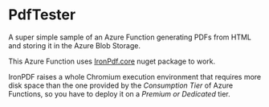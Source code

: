 # PdfTester
A super simple sample of an Azure Function generating PDFs from HTML and storing it in the Azure Blob Storage.

This Azure Function uses [IronPdf.core](https://ironpdf.com/) nuget package to work.

IronPDF raises a whole Chromium execution environment that requires more disk space than the one provided by the *Consumption Tier* of Azure Functions, so you have to deploy it on a *Premium or Dedicated* tier.
<!--stackedit_data:
eyJoaXN0b3J5IjpbMTk1MTMyMjI0Nl19
-->